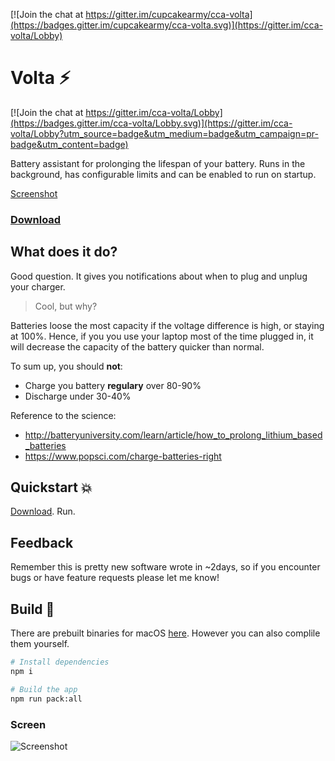 [![Join the chat at https://gitter.im/cupcakearmy/cca-volta](https://badges.gitter.im/cupcakearmy/cca-volta.svg)](https://gitter.im/cca-volta/Lobby)

# Volta ⚡️

[![Join the chat at https://gitter.im/cca-volta/Lobby](https://badges.gitter.im/cca-volta/Lobby.svg)](https://gitter.im/cca-volta/Lobby?utm_source=badge&utm_medium=badge&utm_campaign=pr-badge&utm_content=badge)

Battery assistant for prolonging the lifespan of your battery. Runs in the background, has configurable limits and can be enabled to run on startup.

[Screenshot](#screen)

### [Download](https://github.com/CupCakeArmy/volta/releases)

## What does it do?

Good question. It gives you notifications about when to plug and unplug your charger. 

> Cool, but why?

Batteries loose the most capacity if the voltage difference is high, or staying at 100%. Hence, if you you use your laptop most of the time plugged in, it will decrease the capacity of the battery quicker than normal.

To sum up, you should **not**:

- Charge you battery **regulary** over 80-90%
- Discharge under 30-40%

Reference to the science:

- http://batteryuniversity.com/learn/article/how_to_prolong_lithium_based_batteries
- https://www.popsci.com/charge-batteries-right


## Quickstart 💥

[Download](https://github.com/CupCakeArmy/volta/releases). Run.

## Feedback

Remember this is pretty new software wrote in ~2days, so if you encounter bugs or have feature requests please let me know!

## Build 🔨

There are prebuilt binaries for macOS [here](https://github.com/CupCakeArmy/volta/releases). However you can also complile them yourself.

```bash
# Install dependencies
npm i

# Build the app
npm run pack:all
```

### Screen

![Screenshot](https://i.imgur.com/DX8mjRE.png)
